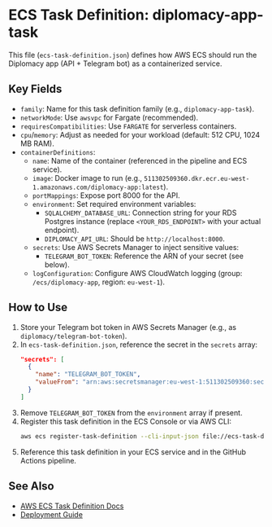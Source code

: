 # ECS Task Definition: diplomacy-app-task

This file (`ecs-task-definition.json`) defines how AWS ECS should run the Diplomacy app (API + Telegram bot) as a containerized service.

## Key Fields
- `family`: Name for this task definition family (e.g., `diplomacy-app-task`).
- `networkMode`: Use `awsvpc` for Fargate (recommended).
- `requiresCompatibilities`: Use `FARGATE` for serverless containers.
- `cpu`/`memory`: Adjust as needed for your workload (default: 512 CPU, 1024 MB RAM).
- `containerDefinitions`:
  - `name`: Name of the container (referenced in the pipeline and ECS service).
  - `image`: Docker image to run (e.g., `511302509360.dkr.ecr.eu-west-1.amazonaws.com/diplomacy-app:latest`).
  - `portMappings`: Expose port 8000 for the API.
  - `environment`: Set required environment variables:
    - `SQLALCHEMY_DATABASE_URL`: Connection string for your RDS Postgres instance (replace `<YOUR_RDS_ENDPOINT>` with your actual endpoint).
    - `DIPLOMACY_API_URL`: Should be `http://localhost:8000`.
  - `secrets`: Use AWS Secrets Manager to inject sensitive values:
    - `TELEGRAM_BOT_TOKEN`: Reference the ARN of your secret (see below).
  - `logConfiguration`: Configure AWS CloudWatch logging (group: `/ecs/diplomacy-app`, region: `eu-west-1`).

## How to Use
1. Store your Telegram bot token in AWS Secrets Manager (e.g., as `diplomacy/telegram-bot-token`).
2. In `ecs-task-definition.json`, reference the secret in the `secrets` array:
   ```json
   "secrets": [
     {
       "name": "TELEGRAM_BOT_TOKEN",
       "valueFrom": "arn:aws:secretsmanager:eu-west-1:511302509360:secret:diplomacy/telegram-bot-token"
     }
   ]
   ```
3. Remove `TELEGRAM_BOT_TOKEN` from the `environment` array if present.
4. Register this task definition in the ECS Console or via AWS CLI:
   ```sh
   aws ecs register-task-definition --cli-input-json file://ecs-task-definition.json
   ```
5. Reference this task definition in your ECS service and in the GitHub Actions pipeline.

## See Also
- [AWS ECS Task Definition Docs](https://docs.aws.amazon.com/AmazonECS/latest/developerguide/task_definitions.html)
- [Deployment Guide](new_implementation/README_DEPLOY_AWS.md) 